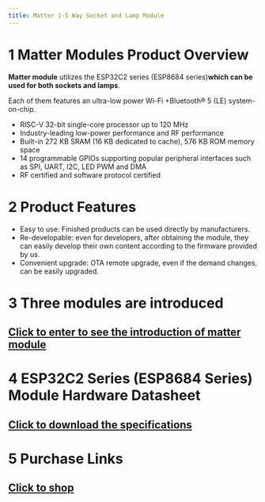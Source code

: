 ```yaml
---
title: Matter 1-5 Way Socket and Lamp Module
---
```


# 1 Matter Modules Product Overview

**Matter module** utilizes the ESP32C2 series (ESP8684 series)**which can be used for both sockets and lamps**. 

Each of them features an ultra-low power Wi-Fi +Bluetooth® 5 (LE) system-on-chip.

<!-- ESP8684 系列是极低功耗、高集成度的 MCU 系统级芯片 (SoC)，集成 2.4 GHz Wi-Fi 和低功耗蓝牙 (Bluetooth®
LE) 无线通信，专为物联网 (IoT)、智能家居、工业自动化、医疗保健及消费电子产品等各种应用而设计，具有行业领先的低功耗性能和射频性能。
ESP8684 系列搭载 RISC-V 32 位单核处理器，工作频率高达 120 MHz。芯片支持二次开发，无需使用其他微控
制器或处理器。
ESP8684 系列芯片是业内集成度领先的 Wi-Fi + Bluetooth 5 (LE) 解决方案，集成了完整的发射/接收射频功能，
包括天线开关、射频 balun、功率放大器、低噪声放大器、滤波器、电源管理模块和先进的自校准电路，极大减少了印刷电路板 (PCB) 的面积。
ESP8684 系列芯片还集成了先进的自校准电路，实现了动态自动调整，可以消除外部电路的缺陷，更好地适应外部环境的变化。 -->

- RISC-V 32-bit single-core processor up to 120 MHz
- Industry-leading low-power performance and RF performance
- Built-in 272 KB SRAM (16 KB dedicated to cache), 576 KB ROM memory space
- 14 programmable GPIOs supporting popular peripheral interfaces such as SPI, UART, I2C, LED PWM and DMA
- RF certified and software protocol certified

# 2 Product Features

- Easy to use: Finished products can be used directly by manufacturers.
- Re-developable: even for developers, after obtaining the module, they can easily develop their own content according to the firmware provided by us.
- Convenient upgrade: OTA remote upgrade, even if the demand changes, can be easily upgraded.


# 3 Three modules are introduced 
## [Click to enter to see the introduction of matter module](../../services_support/matter/WB02A-8684H2V1_datasheet.md)

# 4 ESP32C2 Series (ESP8684 Series) Module Hardware Datasheet

## [Click to download the specifications](../../download/matter/socket1_5_datasheet.md)

# 5 Purchase Links

## [Click to shop](../../buy_sample/matter/socket1_5.md)